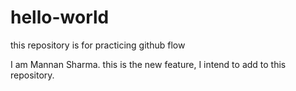 # hello-world
this repository is for practicing github flow

I am Mannan Sharma.
this is the new feature, I intend to add to this repository.

